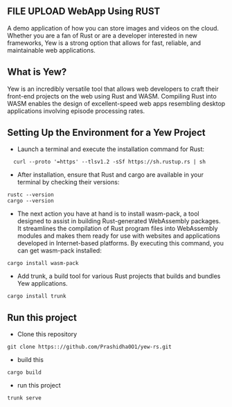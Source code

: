 ## FILE UPLOAD WebApp Using RUST 
A demo application of how you can store images and videos on the cloud.
Whether you are a fan of Rust or are a developer interested in new frameworks, Yew is a strong option that allows for fast, reliable, and maintainable web applications.
<br>
## What is Yew?
Yew is an incredibly versatile tool that allows web developers to craft their front-end projects on the web using Rust and WASM. Compiling Rust into WASM enables the design of excellent-speed web apps resembling desktop applications involving episode processing rates.

## Setting Up the Environment for a Yew Project
 - Launch a terminal and execute the installation command for Rust:
 
````
  curl --proto '=https' --tlsv1.2 -sSf https://sh.rustup.rs | sh
````
- After installation, ensure that Rust and cargo are available in your terminal by checking their versions:

```
rustc --version
cargo --version
```
- The next action you have at hand is to install wasm-pack, a tool designed to assist in building Rust-generated WebAssembly packages. It streamlines the compilation of Rust program files into WebAssembly modules and makes them ready for use with websites and applications developed in Internet-based platforms. By executing this command, you can get wasm-pack installed:

```
cargo install wasm-pack
```
- Add trunk, a build tool for various Rust projects that builds and bundles Yew applications.
```
cargo install trunk
```


## Run this project
- Clone this repository
```
git clone https:://github.com/Prashidha0O1/yew-rs.git
```
- build this
```
cargo build
```
- run this project
```
trunk serve 
```

